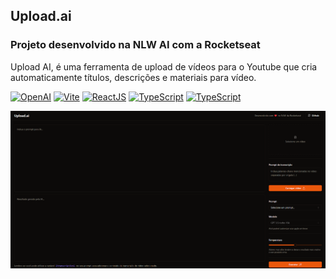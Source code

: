## Upload.ai

### Projeto desenvolvido na NLW AI com a Rocketseat

Upload AI, é uma ferramenta de upload de vídeos para o Youtube que cria automaticamente títulos, descrições e materiais para vídeo.

[![OpenAI](https://img.shields.io/badge/Vite-FF9A00?style=for-the-badge&logo=openai&logoColor=fff)](https://openai.com/)
[![Vite](https://img.shields.io/badge/Vite-FF9A00?style=for-the-badge&logo=vite&logoColor=fff)](https://vitejs.dev)
[![ReactJS](https://img.shields.io/badge/React.JS-FF9A00?style=for-the-badge&logo=react&logoColor=fff)](https://react.dev)
[![TypeScript](https://img.shields.io/badge/TypeScript-FF9A00?style=for-the-badge&logo=typescript&logoColor=fff)](https://www.typescriptlang.org)
[![TypeScript](https://img.shields.io/badge/TailwindCSS-FF9A00?style=for-the-badge&logo=tailwindcss&logoColor=fff)](https://tailwindcss.com)

![Screenshot](Screenshot.png)
